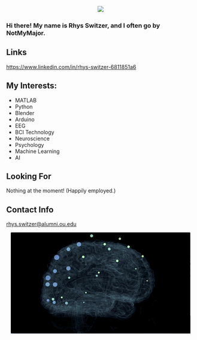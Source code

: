 


<p align="center">
  <img src="BlenderEEGBrainCompressedTransparent.gif" />
</p>

### Hi there! My name is Rhys Switzer, and I often go by NotMyMajor.

## Links
https://www.linkedin.com/in/rhys-switzer-6811851a6

## My Interests:
* MATLAB
* Python
* Blender
* Arduino
* EEG
* BCI Technology
* Neuroscience
* Psychology
* Machine Learning
* AI

## Looking For
Nothing at the moment! (Happily employed.)

## Contact Info
rhys.switzer@alumni.ou.edu



<!---
NotMyMajor/NotMyMajor is a ✨ special ✨ repository because its `README.md` (this file) appears on your GitHub profile.
You can click the Preview link to take a look at your changes.
--->

<p align="center">
  <img src="OpenBCI-WebXR-EEG.gif" />
</p>
